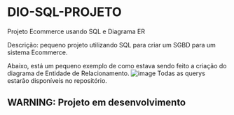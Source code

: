 # DIO-SQL-PROJETO
Projeto Ecommerce usando SQL e Diagrama ER

Descrição: pequeno projeto utilizando SQL para criar um SGBD para um sistema Ecommerce.

Abaixo, está um pequeno exemplo de como estava sendo feito a criação do diagrama de Entidade de Relacionamento.
![image](https://github.com/Caloka/DIO-SQL-PROJETO/assets/75040393/86d6310b-a143-4d6f-973f-7a97990d426d)
Todas as querys estarão disponíveis no repositório.
## WARNING: Projeto em desenvolvimento

